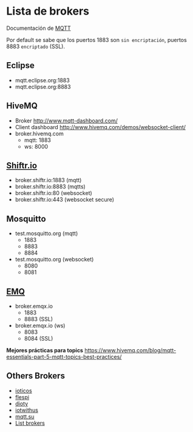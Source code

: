 # Lista de brokers

Documentación de [MQTT](https://mosquitto.org/man/mqtt-7.html)

Por default se sabe que los puertos 1883 son `sin encriptación`, puertos 8883 `encriptado` (SSL).

## Eclipse

- mqtt.eclipse.org:1883
- mqtt.eclipse.org:8883

## HiveMQ

- Broker http://www.mqtt-dashboard.com/
- Client dashboard http://www.hivemq.com/demos/websocket-client/
- broker.hivemq.com
  - mqtt: 1883
  - ws: 8000

## [Shiftr.io](https://shiftr.io/)

- broker.shiftr.io:1883 (mqtt)
- broker.shiftr.io:8883 (mqtts)
- broker.shiftr.io:80 (websocket)
- broker.shiftr.io:443 (websocket secure)

## Mosquitto

-  test.mosquitto.org (mqtt)
   -  1883
   -  8883
   -  8884
-  test.mosquitto.org (websocket)
   -  8080
   -  8081

## [EMQ](https://www.emqx.io/mqtt/public-mqtt5-broker)

- broker.emqx.io
  - 1883
  - 8883 (SSL)
- broker.emqx.io (ws)
  - 8083
  - 8084 (SSL)

**Mejores prácticas para topics** https://www.hivemq.com/blog/mqtt-essentials-part-5-mqtt-topics-best-practices/

## Others Brokers

- [ioticos](https://ioticos.org/)
- [flespi](https://flespi.com/mqtt-broker)
- [dioty](http://www.dioty.co/)
- [iotwithus](https://www.iotwithus.com/free-mqtt-server/)
- [mqtt.su](https://www.mqtt.su/index.php)
- [List brokers](https://github.com/mqtt/mqtt.github.io/wiki/public_brokers)
